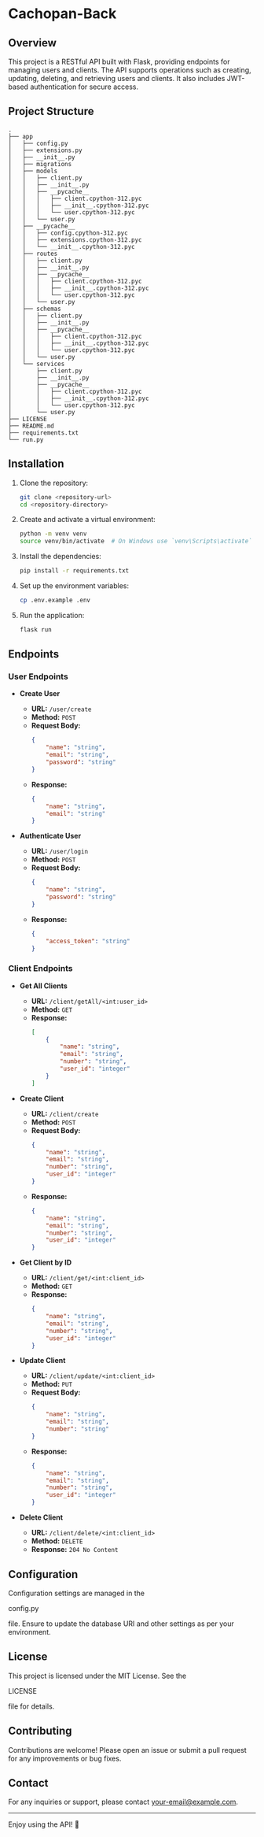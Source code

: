 # Cachopan-Back

## Overview

This project is a RESTful API built with Flask, providing endpoints for managing users and clients. The API supports operations such as creating, updating, deleting, and retrieving users and clients. It also includes JWT-based authentication for secure access.

## Project Structure

```
.
├── app
│   ├── config.py
│   ├── extensions.py
│   ├── __init__.py
│   ├── migrations
│   ├── models
│   │   ├── client.py
│   │   ├── __init__.py
│   │   ├── __pycache__
│   │   │   ├── client.cpython-312.pyc
│   │   │   ├── __init__.cpython-312.pyc
│   │   │   └── user.cpython-312.pyc
│   │   └── user.py
│   ├── __pycache__
│   │   ├── config.cpython-312.pyc
│   │   ├── extensions.cpython-312.pyc
│   │   └── __init__.cpython-312.pyc
│   ├── routes
│   │   ├── client.py
│   │   ├── __init__.py
│   │   ├── __pycache__
│   │   │   ├── client.cpython-312.pyc
│   │   │   ├── __init__.cpython-312.pyc
│   │   │   └── user.cpython-312.pyc
│   │   └── user.py
│   ├── schemas
│   │   ├── client.py
│   │   ├── __init__.py
│   │   ├── __pycache__
│   │   │   ├── client.cpython-312.pyc
│   │   │   ├── __init__.cpython-312.pyc
│   │   │   └── user.cpython-312.pyc
│   │   └── user.py
│   └── services
│       ├── client.py
│       ├── __init__.py
│       ├── __pycache__
│       │   ├── client.cpython-312.pyc
│       │   ├── __init__.cpython-312.pyc
│       │   └── user.cpython-312.pyc
│       └── user.py
├── LICENSE
├── README.md
├── requirements.txt
└── run.py
```

## Installation

1. Clone the repository:
    ```sh
    git clone <repository-url>
    cd <repository-directory>
    ```

2. Create and activate a virtual environment:
    ```sh
    python -m venv venv
    source venv/bin/activate  # On Windows use `venv\Scripts\activate`
    ```

3. Install the dependencies:
    ```sh
    pip install -r requirements.txt
    ```

4. Set up the environment variables:
    ```sh
    cp .env.example .env
    ```

5. Run the application:
    ```sh
    flask run
    ```

## Endpoints

### User Endpoints

- **Create User**
    - **URL:** `/user/create`
    - **Method:** `POST`
    - **Request Body:**
        ```json
        {
            "name": "string",
            "email": "string",
            "password": "string"
        }
        ```
    - **Response:**
        ```json
        {
            "name": "string",
            "email": "string"
        }
        ```

- **Authenticate User**
    - **URL:** `/user/login`
    - **Method:** `POST`
    - **Request Body:**
        ```json
        {
            "name": "string",
            "password": "string"
        }
        ```
    - **Response:**
        ```json
        {
            "access_token": "string"
        }
        ```

### Client Endpoints

- **Get All Clients**
    - **URL:** `/client/getAll/<int:user_id>`
    - **Method:** `GET`
    - **Response:**
        ```json
        [
            {
                "name": "string",
                "email": "string",
                "number": "string",
                "user_id": "integer"
            }
        ]
        ```

- **Create Client**
    - **URL:** `/client/create`
    - **Method:** `POST`
    - **Request Body:**
        ```json
        {
            "name": "string",
            "email": "string",
            "number": "string",
            "user_id": "integer"
        }
        ```
    - **Response:**
        ```json
        {
            "name": "string",
            "email": "string",
            "number": "string",
            "user_id": "integer"
        }
        ```

- **Get Client by ID**
    - **URL:** `/client/get/<int:client_id>`
    - **Method:** `GET`
    - **Response:**
        ```json
        {
            "name": "string",
            "email": "string",
            "number": "string",
            "user_id": "integer"
        }
        ```

- **Update Client**
    - **URL:** `/client/update/<int:client_id>`
    - **Method:** `PUT`
    - **Request Body:**
        ```json
        {
            "name": "string",
            "email": "string",
            "number": "string"
        }
        ```
    - **Response:**
        ```json
        {
            "name": "string",
            "email": "string",
            "number": "string",
            "user_id": "integer"
        }
        ```

- **Delete Client**
    - **URL:** `/client/delete/<int:client_id>`
    - **Method:** `DELETE`
    - **Response:** `204 No Content`

## Configuration

Configuration settings are managed in the 

config.py

 file. Ensure to update the database URI and other settings as per your environment.

## License

This project is licensed under the MIT License. See the 

LICENSE

 file for details.

## Contributing

Contributions are welcome! Please open an issue or submit a pull request for any improvements or bug fixes.

## Contact

For any inquiries or support, please contact [your-email@example.com](mailto:your-email@example.com).

---

Enjoy using the API! 🚀